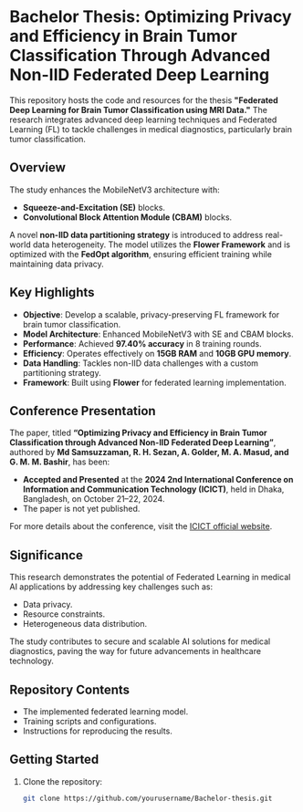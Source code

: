 # Bachelor Thesis:  Optimizing Privacy and Efficiency in Brain Tumor Classification Through Advanced Non-IID Federated Deep Learning
 
This repository hosts the code and resources for the thesis **"Federated Deep Learning for Brain Tumor Classification using MRI Data."** The research integrates advanced deep learning techniques and Federated Learning (FL) to tackle challenges in medical diagnostics, particularly brain tumor classification.

## Overview
The study enhances the MobileNetV3 architecture with:
- **Squeeze-and-Excitation (SE)** blocks.
- **Convolutional Block Attention Module (CBAM)** blocks.

A novel **non-IID data partitioning strategy** is introduced to address real-world data heterogeneity. The model utilizes the **Flower Framework** and is optimized with the **FedOpt algorithm**, ensuring efficient training while maintaining data privacy.

## Key Highlights
- **Objective**: Develop a scalable, privacy-preserving FL framework for brain tumor classification.
- **Model Architecture**: Enhanced MobileNetV3 with SE and CBAM blocks.
- **Performance**: Achieved **97.40% accuracy** in 8 training rounds.
- **Efficiency**: Operates effectively on **15GB RAM** and **10GB GPU memory**.
- **Data Handling**: Tackles non-IID data challenges with a custom partitioning strategy.
- **Framework**: Built using **Flower** for federated learning implementation.

## Conference Presentation
The paper, titled **“Optimizing Privacy and Efficiency in Brain Tumor Classification through Advanced Non-IID Federated Deep Learning”**, authored by **Md Samsuzzaman, R. H. Sezan, A. Golder, M. A. Masud, and G. M. M. Bashir**, has been:
- **Accepted and Presented** at the **2024 2nd International Conference on Information and Communication Technology (ICICT)**, held in Dhaka, Bangladesh, on October 21–22, 2024.  
- The paper is not yet published.  

For more details about the conference, visit the [ICICT official website](https://icict.buet.ac.bd/).

## Significance
This research demonstrates the potential of Federated Learning in medical AI applications by addressing key challenges such as:
- Data privacy.
- Resource constraints.
- Heterogeneous data distribution.

The study contributes to secure and scalable AI solutions for medical diagnostics, paving the way for future advancements in healthcare technology.

## Repository Contents
- The implemented federated learning model.
- Training scripts and configurations.
- Instructions for reproducing the results.

## Getting Started
1. Clone the repository:
   ```bash
   git clone https://github.com/yourusername/Bachelor-thesis.git
